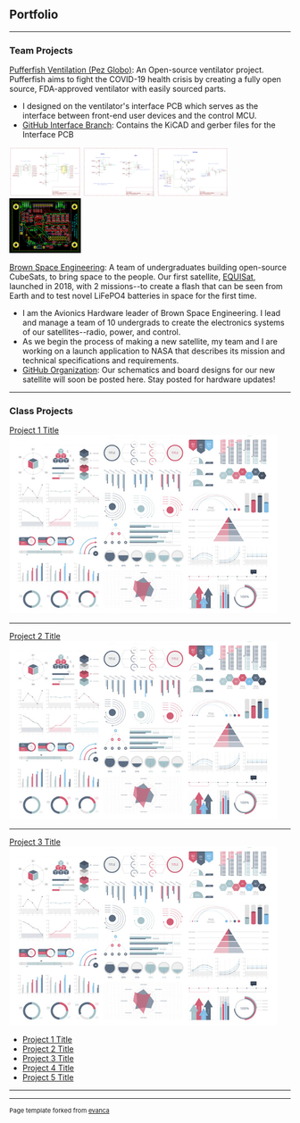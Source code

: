 ## Portfolio

---

### Team Projects
<p>
<a href="https://pez-globo.org">Pufferfish Ventilation (Pez Globo)</a>: An Open-source ventilator project. Pufferfish aims to fight the COVID-19 health crisis by creating a fully open source, FDA-approved ventilator with easily sourced parts.
    <ul>
        <li>
            I designed on the ventilator's interface PCB which serves as the interface between front-end user devices and the control MCU.
        </li>
        <li>
            <a href="https://github.com/pez-globo/pufferfish-electronics/tree/interface">GitHub Interface Branch</a>: Contains the KiCAD and gerber files for the Interface PCB
        </li>
    </ul>
<img src="images/PezGloboConnections.png?raw=true"/ style="width:128px;">
<img src="images/PezGloboAlarmsLeds.png?raw=true"/ style="width:128px;">
<img src="images/PezGloboSwitches.png?raw=true"/ style="width:128px;">
<img src="images/PezGloboInterfacePCB.png?raw=true"/ style="width:128px;">
</p>
<p>
<a href="https://brownspace.org">Brown Space Engineering</a>: A team of undergraduates building open-source CubeSats, to bring space to the people. Our first satellite, <a href="https://brownspace.org">EQUISat</a>, launched in 2018, with 2 missions--to create a flash that can be seen from Earth and to test novel LiFePO4 batteries in space for the first time.
    <ul>
        <li>
            I am the Avionics Hardware leader of Brown Space Engineering. I lead and manage a team of 10 undergrads to create the electronics systems of our satellites--radio, power, and control.
        </li>
        <li>
            As we begin the process of making a new satellite, my team and I are working on a launch application to NASA that describes its mission and technical specifications and requirements.
        </li>
        <li>
            <a href="https://github.com/BrownSpaceEngineering">GitHub Organization</a>: Our schematics and board designs for our new satellite will soon be posted here. Stay posted for hardware updates!
        </li>
  </ul>
</p>

---

### Class Projects

[Project 1 Title](/sample_page)
<img src="images/dummy_thumbnail.jpg?raw=true"/>

---
[Project 2 Title](/pdf/sample_presentation.pdf)
<img src="images/dummy_thumbnail.jpg?raw=true"/>

---
[Project 3 Title](http://example.com/)
<img src="images/dummy_thumbnail.jpg?raw=true"/>

- [Project 1 Title](http://example.com/)
- [Project 2 Title](http://example.com/)
- [Project 3 Title](http://example.com/)
- [Project 4 Title](http://example.com/)
- [Project 5 Title](http://example.com/)

---




---
<p style="font-size:11px">Page template forked from <a href="https://github.com/evanca/quick-portfolio">evanca</a></p>
<!-- Remove above link if you don't want to attibute -->
